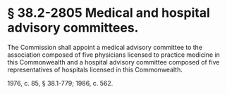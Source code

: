 # § 38.2-2805 Medical and hospital advisory committees.

<p>The Commission shall appoint a medical advisory committee to the association composed of five physicians licensed to practice medicine in this Commonwealth and a hospital advisory committee composed of five representatives of hospitals licensed in this Commonwealth.</p><p>1976, c. 85, § 38.1-779; 1986, c. 562.</p>
